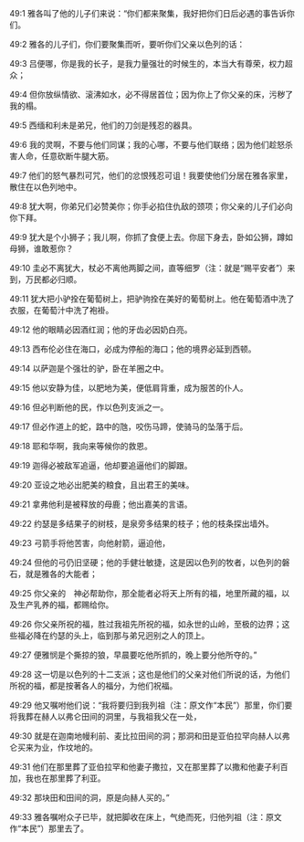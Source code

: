 <a id="1"></a>49:1  雅各叫了他的儿子们来说：“你们都来聚集，我好把你们日后必遇的事告诉你们。  

<a id="2"></a>49:2  雅各的儿子们，你们要聚集而听，要听你们父亲以色列的话：  

<a id="3"></a>49:3  吕便哪，你是我的长子，是我力量强壮的时候生的，本当大有尊荣，权力超众；  

<a id="4"></a>49:4  但你放纵情欲、滚沸如水，必不得居首位；因为你上了你父亲的床，污秽了我的榻。  

<a id="5"></a>49:5  西缅和利未是弟兄，他们的刀剑是残忍的器具。  

<a id="6"></a>49:6  我的灵啊，不要与他们同谋；我的心哪，不要与他们联络；因为他们趁怒杀害人命，任意砍断牛腿大筋。  

<a id="7"></a>49:7  他们的怒气暴烈可咒，他们的忿恨残忍可诅！我要使他们分居在雅各家里，散住在以色列地中。  

<a id="8"></a>49:8  犹大啊，你弟兄们必赞美你；你手必掐住仇敌的颈项；你父亲的儿子们必向你下拜。  

<a id="9"></a>49:9  犹大是个小狮子；我儿啊，你抓了食便上去。你屈下身去，卧如公狮，蹲如母狮，谁敢惹你？  

<a id="10"></a>49:10  圭必不离犹大，杖必不离他两脚之间，直等细罗（注：就是“赐平安者”）来到，万民都必归顺。  

<a id="11"></a>49:11  犹大把小驴拴在葡萄树上，把驴驹拴在美好的葡萄树上。他在葡萄酒中洗了衣服，在葡萄汁中洗了袍褂。  

<a id="12"></a>49:12  他的眼睛必因酒红润；他的牙齿必因奶白亮。  

<a id="13"></a>49:13  西布伦必住在海口，必成为停船的海口；他的境界必延到西顿。  

<a id="14"></a>49:14  以萨迦是个强壮的驴，卧在羊圈之中。  

<a id="15"></a>49:15  他以安静为佳，以肥地为美，便低肩背重，成为服苦的仆人。  

<a id="16"></a>49:16  但必判断他的民，作以色列支派之一。  

<a id="17"></a>49:17  但必作道上的蛇，路中的虺，咬伤马蹄，使骑马的坠落于后。  

<a id="18"></a>49:18  耶和华啊，我向来等候你的救恩。  

<a id="19"></a>49:19  迦得必被敌军追逼，他却要追逼他们的脚跟。  

<a id="20"></a>49:20  亚设之地必出肥美的粮食，且出君王的美味。  

<a id="21"></a>49:21  拿弗他利是被释放的母鹿；他出嘉美的言语。  

<a id="22"></a>49:22  约瑟是多结果子的树枝，是泉旁多结果的枝子；他的枝条探出墙外。  

<a id="23"></a>49:23  弓箭手将他苦害，向他射箭，逼迫他，  

<a id="24"></a>49:24  但他的弓仍旧坚硬；他的手健壮敏捷，这是因以色列的牧者，以色列的磐石，就是雅各的大能者；  

<a id="25"></a>49:25  你父亲的　神必帮助你，那全能者必将天上所有的福，地里所藏的福，以及生产乳养的福，都赐给你。  

<a id="26"></a>49:26  你父亲所祝的福，胜过我祖先所祝的福，如永世的山岭，至极的边界；这些福必降在约瑟的头上，临到那与弟兄迥别之人的顶上。  

<a id="27"></a>49:27  便雅悯是个撕掠的狼，早晨要吃他所抓的，晚上要分他所夺的。”  

<a id="28"></a>49:28  这一切是以色列的十二支派；这也是他们的父亲对他们所说的话，为他们所祝的福，都是按著各人的福分，为他们祝福。  

<a id="29"></a>49:29  他又嘱咐他们说：“我将要归到我列祖（注：原文作“本民”）那里，你们要将我葬在赫人以弗仑田间的洞里，与我祖我父在一处，  

<a id="30"></a>49:30  就是在迦南地幔利前、麦比拉田间的洞；那洞和田是亚伯拉罕向赫人以弗仑买来为业，作坟地的。  

<a id="31"></a>49:31  他们在那里葬了亚伯拉罕和他妻子撒拉，又在那里葬了以撒和他妻子利百加，我也在那里葬了利亚。  

<a id="32"></a>49:32  那块田和田间的洞，原是向赫人买的。”  

<a id="33"></a>49:33  雅各嘱咐众子已毕，就把脚收在床上，气绝而死，归他列祖（注：原文作“本民”）那里去了。  
